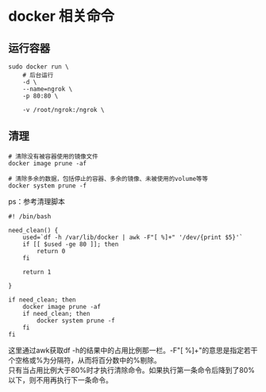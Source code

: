 # docker 相关命令

## 运行容器
~~~shell
sudo docker run \
    # 后台运行
    -d \
    --name=ngrok \
    -p 80:80 \
    
    -v /root/ngrok:/ngrok \

~~~

## 清理
~~~shell
# 清除没有被容器使用的镜像文件
docker image prune -af

# 清除多余的数据，包括停止的容器、多余的镜像、未被使用的volume等等
docker system prune -f
~~~

ps：参考清理脚本
~~~shell
#! /bin/bash 

need_clean() {
    used=`df -h /var/lib/docker | awk -F"[ %]+" '/dev/{print $5}'`
    if [[ $used -ge 80 ]]; then
        return 0
    fi
    
    return 1

}

if need_clean; then
    docker image prune -af
    if need_clean; then
        docker system prune -f
    fi
fi
~~~

这里通过awk获取df -h的结果中的占用比例那一栏。-F"[ %]+"的意思是指定若干个空格或%为分隔符，从而将百分数中的%剔除。  
只有当占用比例大于80%时才执行清除命令。如果执行第一条命令后降到了80%以下，则不用再执行下一条命令。
